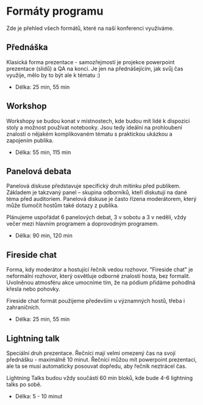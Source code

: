 # Formáty programu

Zde je přehled všech formátů, které na naší konferenci využíváme.

## Přednáška

Klasická forma prezentace - samozřejmostí je projekce powerpoint prezentace (slidů) a QA na konci. Je jen na přednášejícím, jak svůj čas využije, mělo by to být ale k tématu :)

* Délka: 25 min, 55 min

## Workshop

Workshopy se budou konat v místnostech, kde budou mít lidé k dispozici stoly a možnost používat notebooky. Jsou tedy ideální na prohloubení znalostí o nějakém komplikovaném tématu s praktickou ukázkou a zapojením publika.

* Délka: 55 min, 115 min

## Panelová debata

Panelová diskuse představuje specifický druh mítinku před publikem. Základem je takzvaný panel – skupina odborníků, kteří diskutují na dané téma před auditoriem. Panelová diskuse je často řízena moderátorem, který může tlumočit hostům také dotazy z publika.

Plánujeme uspořádat 6 panelových debat, 3 v sobotu a 3 v neděli, vždy večer mezi hlavním programem a doprovodným programem.

* Délka: 90 min, 120 min

## Fireside chat

Forma, kdy moderátor a hostující řečník vedou rozhovor. "Fireside chat" je neformální rozhovor, který osvětluje odborné znalosti hosta, bez formalit. Uvolněnou atmosféru akce umocníme tím, že na pódium přidáme pohodlná křesla nebo pohovky.

Fireside chat formát použijeme především u významných hostů, třeba i zahraničních.

* Délka: 25 min, 55 min

## Lightning talk

Speciální druh prezentace. Řečníci mají velmi omezený čas na svojí přednášku - maximálně 10 minut. Řečnící můžou mít powerpoint prezentaci, ale ta se musí automaticky posouvat dopředu, aby řečník neztrácel čas.

Lightning Talks budou vždy součástí 60 min bloků, kde bude 4-6 lightning talks po sobě.

* Délka: 5 - 10 minut

